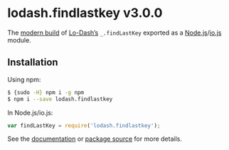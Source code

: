 # lodash.findlastkey v3.0.0

The [modern build](https://github.com/lodash/lodash/wiki/Build-Differences) of [Lo-Dash’s](https://lodash.com/) `_.findLastKey` exported as a [Node.js](http://nodejs.org/)/[io.js](https://iojs.org/) module.

## Installation

Using npm:

```bash
$ {sudo -H} npm i -g npm
$ npm i --save lodash.findlastkey
```

In Node.js/io.js:

```js
var findLastKey = require('lodash.findlastkey');
```

See the [documentation](https://lodash.com/docs#findLastKey) or [package source](https://github.com/lodash/lodash/blob/3.0.0-npm-packages/lodash.findlastkey) for more details.
